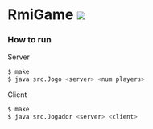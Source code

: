 # RmiGame ![](https://img.shields.io/badge/status-stable-orange) 

### How to run

Server
```sh
$ make
$ java src.Jogo <server> <num players>
```

Client
```sh
$ make
$ java src.Jogador <server> <client>
```
